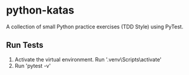 # python-katas
A collection of small Python practice exercises (TDD Style) using PyTest.

## Run Tests
1. Activate the virtual environment. Run '.venv\Scripts\activate'
2. Run 'pytest -v'